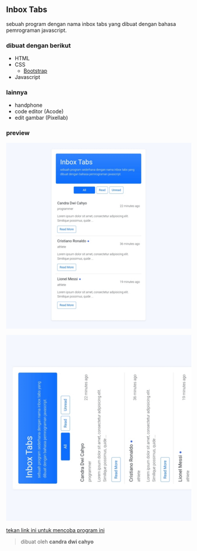 ## Inbox Tabs

sebuah program dengan nama inbox tabs yang dibuat dengan bahasa pemrograman javascript. 

### dibuat dengan berikut

* HTML
* CSS
  * [Bootstrap](https://getbootstrao.com)
* Javascript

### lainnya

* handphone
* code editor (Acode)
* edit gambar (Pixellab)

### preview

![result](https://github.com/candradwicahyo/inbox-tabs/blob/master/image1.jpg)

![result](https://github.com/candradwicahyo/inbox-tabs/blob/master/image2.jpg)

[tekan link ini untuk mencoba program ini](https://candradwicahyo.github.io/inbox-tabs)

> dibuat oleh **candra dwi cahyo**